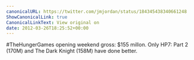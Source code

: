 ```yaml
---
canonicalURL: https://twitter.com/jmjordan/status/184345438340661248
ShowCanonicalLink: true
CanonicalLinkText: View original on
date: 2012-03-26T18:25:52+00:00
---
```

#TheHungerGames opening weekend gross: $155 millon. Only HP7: Part 2 (170M) and The Dark Knight (158M) have done better.